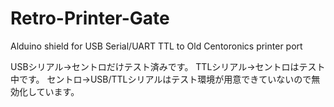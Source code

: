 # Retro-Printer-Gate
Alduino shield for USB Serial/UART TTL to Old Centoronics printer port 

USBシリアル→セントロだけテスト済みです。
TTLシリアル→セントロはテスト中です。
セントロ→USB/TTLシリアルはテスト環境が用意できていないので無効化しています。

